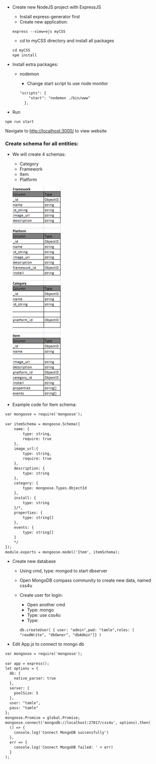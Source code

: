 * Create new NodeJS project with ExpressJS

  * Install  express-generator first
  * Create new application:

  ```
  express --view=ejs myCSS
  ```

  * cd to myCSS directory and install all packages

  ```
  cd myCSS
  npm install
  ```

* Install extra packages:

  * nodemon

    * Change start script to use node monitor

    ```
    "scripts": {
        "start": "nodemon ./bin/www"
      },
    ```

* Run

```
npm run start
```

Navigate to [http://localhost:3000/](http://localhost:3000/) to view website

### Create schema for all entities:

* We will create 4 schemas:

  * Category
  * Framework
  * Item
  * Platform

  ![](/assets/css-schemas.png)

* Example code for Item schema:

```
var mongoose = require('mongoose');

var itemSchema = mongoose.Schema({
    name: {
        type: string, 
        require: true
    },
    image_url:{
        type: string,
        require: true
    },
    description: {
        type: string
    },
    category: {
        type: mongoose.Types.ObjectId
    },
    install: {
        type: string
    }/*,
    properties: {
        type: string[]
    },
    events: {
        type: string[]
    }
    */
});
module.exports = mongoose.model('Item', itemSchema);
```

* Create new database

  * Using cmd, type: mongod to start dbserver
  * Open MongoDB compass community to create new data, named css4u
  * Create user for login:

    * Open another cmd
    * Type: mongo
    * Type: use css4u
    * Type:

    ```
    db.createUser( { user: "admin",pwd: "tamle",roles: [ "readWrite", "dbOwner", "dbAdmin"]} )
    ```

* Edit App.js to connect to mongo db

```
var mongoose = require('mongoose');

var app = express();
let options = {
  db: {
    native_parser: true
  },
  server: {
    poolSize: 5
  },
  user: "tamle",
  pass: "tamle"
};
mongoose.Promise = global.Promise;
mongoose.connect('mongodb://localhost:27017/css4u', options).then(
  () => {
    console.log('Connect MongoDB successfully')
  },
  err => {
    console.log('Connect MongoDB failed: ' + err)
  }
);
```



